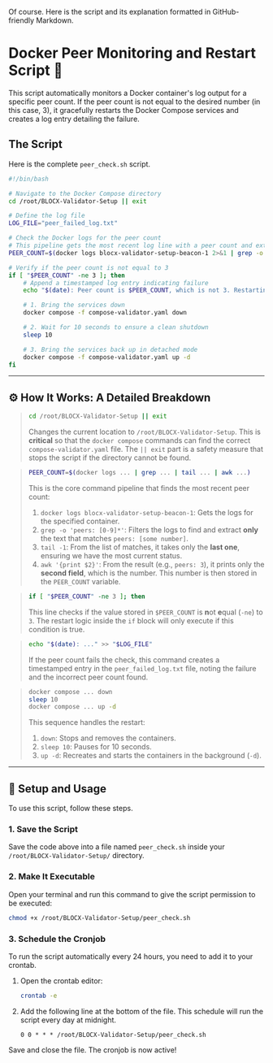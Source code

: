Of course. Here is the script and its explanation formatted in GitHub-friendly Markdown.

# Docker Peer Monitoring and Restart Script 🐳

This script automatically monitors a Docker container's log output for a specific peer count. If the peer count is not equal to the desired number (in this case, 3), it gracefully restarts the Docker Compose services and creates a log entry detailing the failure.

## The Script

Here is the complete `peer_check.sh` script.

```bash
#!/bin/bash

# Navigate to the Docker Compose directory
cd /root/BLOCX-Validator-Setup || exit

# Define the log file
LOG_FILE="peer_failed_log.txt"

# Check the Docker logs for the peer count
# This pipeline gets the most recent log line with a peer count and extracts the number.
PEER_COUNT=$(docker logs blocx-validator-setup-beacon-1 2>&1 | grep -o 'peers: [0-9]*' | tail -1 | awk '{print $2}')

# Verify if the peer count is not equal to 3
if [ "$PEER_COUNT" -ne 3 ]; then
    # Append a timestamped log entry indicating failure
    echo "$(date): Peer count is $PEER_COUNT, which is not 3. Restarting the services." >> "$LOG_FILE"

    # 1. Bring the services down
    docker compose -f compose-validator.yaml down

    # 2. Wait for 10 seconds to ensure a clean shutdown
    sleep 10

    # 3. Bring the services back up in detached mode
    docker compose -f compose-validator.yaml up -d
fi
```

-----

## ⚙️ How It Works: A Detailed Breakdown

> ```bash
> cd /root/BLOCX-Validator-Setup || exit
> ```
>
> Changes the current location to `/root/BLOCX-Validator-Setup`. This is **critical** so that the `docker compose` commands can find the correct `compose-validator.yaml` file. The `|| exit` part is a safety measure that stops the script if the directory cannot be found.

> ```bash
> PEER_COUNT=$(docker logs ... | grep ... | tail ... | awk ...)
> ```
>
> This is the core command pipeline that finds the most recent peer count:
>
> 1.  `docker logs blocx-validator-setup-beacon-1`: Gets the logs for the specified container.
> 2.  `grep -o 'peers: [0-9]*'`: Filters the logs to find and extract **only** the text that matches `peers: [some number]`.
> 3.  `tail -1`: From the list of matches, it takes only the **last one**, ensuring we have the most current status.
> 4.  `awk '{print $2}'`: From the result (e.g., `peers: 3`), it prints only the **second field**, which is the number. This number is then stored in the `PEER_COUNT` variable.

> ```bash
> if [ "$PEER_COUNT" -ne 3 ]; then
> ```
>
> This line checks if the value stored in `$PEER_COUNT` is **n**ot **e**qual (`-ne`) to `3`. The restart logic inside the `if` block will only execute if this condition is true.

> ```bash
> echo "$(date): ..." >> "$LOG_FILE"
> ```
>
> If the peer count fails the check, this command creates a timestamped entry in the `peer_failed_log.txt` file, noting the failure and the incorrect peer count found.

> ```bash
> docker compose ... down
> sleep 10
> docker compose ... up -d
> ```
>
> This sequence handles the restart:
>
> 1.  `down`: Stops and removes the containers.
> 2.  `sleep 10`: Pauses for 10 seconds.
> 3.  `up -d`: Recreates and starts the containers in the background (`-d`).

-----

## 🚀 Setup and Usage

To use this script, follow these steps.

### 1\. Save the Script

Save the code above into a file named `peer_check.sh` inside your `/root/BLOCX-Validator-Setup/` directory.

### 2\. Make It Executable

Open your terminal and run this command to give the script permission to be executed:

```bash
chmod +x /root/BLOCX-Validator-Setup/peer_check.sh
```

### 3\. Schedule the Cronjob

To run the script automatically every 24 hours, you need to add it to your crontab.

1.  Open the crontab editor:

    ```bash
    crontab -e
    ```

2.  Add the following line at the bottom of the file. This schedule will run the script every day at midnight.

    ```cron
    0 0 * * * /root/BLOCX-Validator-Setup/peer_check.sh
    ```

Save and close the file. The cronjob is now active\!
